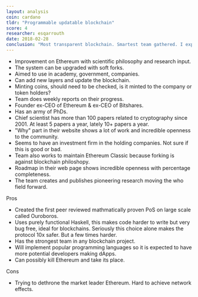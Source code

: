 ```yaml
---
layout: analysis
coin: cardano
tldr: "Programmable updatable blockchain"
score: 4
researcher: esqarrouth
date: 2018-02-28
conclusion: "Most transparent blockchain. Smartest team gathered. I expect great things from the culture & intelligence around this coin. A must have for every portfolio."
---
```


- Improvement on Ethereum with scientific philosophy and research input.
- The system can be upgraded with soft forks.
- Aimed to use in academy, government, companies.
- Can add new layers and update the blockchain.
- Minting coins, should need to be checked, is it minted to the company or token holders?
- Team does weekly reports on their progress.
- Founder ex-CEO of Ethereum & ex-CEO of Bitshares.
- Has an army of PhDs.
- Chief scientist has more than 100 papers related to cryptography since 2001. At least 5 papers a year, lately 10+ papers a year.
- "Why" part in their website shows a lot of work and incredible openness to the community.
- Seems to have an investment firm in the holding companies. Not sure if this is good or bad. 
- Team also works to maintain Ethereum Classic because forking is against blockchain philoshopy.
- Roadmap in their web page shows incredible openness with percentage completeness.
- The team creates and publishes pioneering research moving the who field forward.

Pros

- Created the first peer reviewed mathmatically proven PoS on large scale called Ouroboros.
- Uses purely functional Haskell, this makes code harder to write but very bug free, ideal for blockchains. Seriously this choice alone makes the protocol 10x safer. But a few times harder. 
- Has the strongest team in any blockchain project. 
- Will implement popular programming languages so it is expected to have more potential developers making dApps.  
- Can possibly kill Ethereum and take its place.

Cons

- Trying to dethrone the market leader Ethereum. Hard to achieve network effects. 


